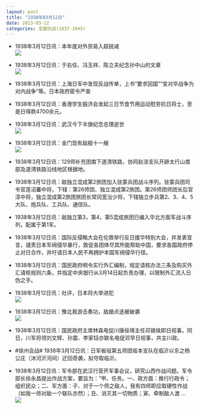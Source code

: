 ```yaml
---
layout: post
title: "1938年03月12日"
date: 2013-03-12
categories: 全面抗战(1937-1945)
---
```


<meta name="referrer" content="no-referrer" />

- 1938年3月12日讯：本年度对外贸易入超锐减 <br/><img src="https://ww3.sinaimg.cn/large/aca367d8jw1e2ndyyhhyxj.jpg" />

- 1938年3月12日讯：于右任、冯玉祥、陈立夫纪念孙中山的文章 <br/><img src="https://ww2.sinaimg.cn/large/aca367d8jw1e2n8rfrefhj.jpg" />

- 1938年3月12日讯：上海日军中发现反战传单，上书“要求回国”“变对华战争为对内战争“等。日本政府密令严查 

- 1938年3月12日讯：香港学生振济会发起三日节食节用运动慰劳抗日将士，至是日得款4700余元。 

- 1938年3月12日讯：武汉今下半旗纪念总理逝世 <br/><img src="https://ww4.sinaimg.cn/large/aca367d8jw1e2n3jvyrvtj.jpg" />

- 1938年3月12日讯：金门现有敌舰十一艘 <br/><img src="https://ww4.sinaimg.cn/large/aca367d8jw1e2n1tklzifj.jpg" />

- 1938年3月12日讯：129师补充团南下道清铁路，协同赵涂支队开辟太行山南部及道清铁路沿线地区根据地。 

- 1938年3月12日讯：敌独立混成第2旅团加入驻蒙兵团战斗序列。驻蒙兵团司令官莲沼蕃中将，下辖：第26师团、独立混成第2旅团。第26师团师团长后官淳中将，独立混成第2旅团旅团长常冈宽治少将，下辖独立步兵第2、3、4、5大队、炮兵队、工兵队、通信队。 

- 1938年3月12日讯：敌独立第3，第4，第5混成旅团已编入华北方面军战斗序列，配属于第1军。 

- 1938年3月12日讯：国际反侵略大会在伦敦举行反日援华特别大会，并发表宣言，谴责日本军阀侵华暴行，敦促各团体尽其所能帮助中国，要求各国政府停止对日合作，并吁请日本人民不再拥护本国军阀侵华行径。 

- 1938年3月12日讯：国民政府明令实行外汇编制，规定请核办法三条及购买外汇请核规则六条，并指定中央银行从3月14日起负责办理，以限制外汇流入日伪之手。 

- 1938年3月12日讯：社评，日本将大举进犯 <br/><img src="https://ww2.sinaimg.cn/large/aca367d8jw1e2mt5ekvcvj.jpg" />

- 1938年3月12日讯：豫北我游击奏功，敌据点迭被破袭 <br/><img src="https://ww1.sinaimg.cn/large/aca367d8jw1e2mrf46c2ij.jpg" />

- 1938年3月12日讯：国民政府主席林森电促川康绥靖主任邓锡侯即日视事。同日，川军将领刘文辉、孙震、李家钰亦联名电促邓早日视事，共主川政。   

- #徐州会战# 1938年3月12日讯：日军板垣第五师团坂本支队在临沂以东之杨公庄（沐河沂河间）迂回奇袭，拟夺取临沂。 

- 1938年3月12日讯：军令部在武汉行营开军事会议，研究山西作战问题。军令部长徐永昌提出作战方案，要旨为：“甲、任务。一、政方面：推行行政令；组织民众；二、军方面：子、对于一个师之敌人，我有四师即应取硬性作战（如我一师对敌一个联队亦然）；丑、消灭其一切物质；寅、牵制敌人渡 ...  <br/><img src="https://ww3.sinaimg.cn/large/aca367d8jw1e2mm7lquywj.jpg" />

